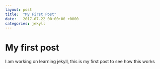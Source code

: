 ```yaml
---
layout: post
title:  "My First Post"
date:   2017-07-22 00:00:00 +0000
categories: jekyll
---
```



# My first post

I am working on learning jekyll, this is my first post to see how this works
